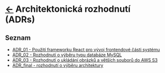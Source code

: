 # [<-](../../README.md "Zpět na přehled systému") Architektonická rozhodnutí (ADRs)

## Seznam

- [ADR_01 - Použití frameworku React pro vývoj frontendové části systému](./ADRs/ADR_01/README.md)
- [ADR_02 - Rozhodnutí o výběru typu databáze MySQL](./ADRs/ADR_02/README.md)
- [ADR_03 - Rozhodnutí o ukládání obrázků a větších souborů do AWS S3](./ADRs/ADR_03/README.md)
- [ADR_final - rozhodnutí o výběru architektury](./ADRs/ADR_final/README.md)
